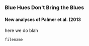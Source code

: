### Blue Hues Don't Bring the Blues

#### New analyses of Palmer et al. (2013
here we do blah

`filename`





